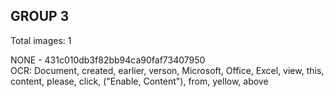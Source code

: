 ## GROUP 3
Total images: 1  

NONE - 431c010db3f82bb94ca90faf73407950  
OCR: Document, created, earlier, verson, Microsoft, Office, Excel, view, this, content, please, click, ("Enable, Content"), from, yellow, above  

